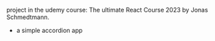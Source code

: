 project in the udemy course: The ultimate React Course 2023 by Jonas Schmedtmann.
* a simple  accordion app
